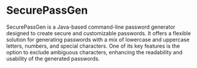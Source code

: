 # SecurePassGen
 SecurePassGen is a Java-based command-line password generator designed to create secure and customizable passwords. It offers a flexible solution for generating passwords with a mix of lowercase and uppercase letters, numbers, and special characters. One of its key features is the option to exclude ambiguous characters, enhancing the readability and usability of the generated passwords.
